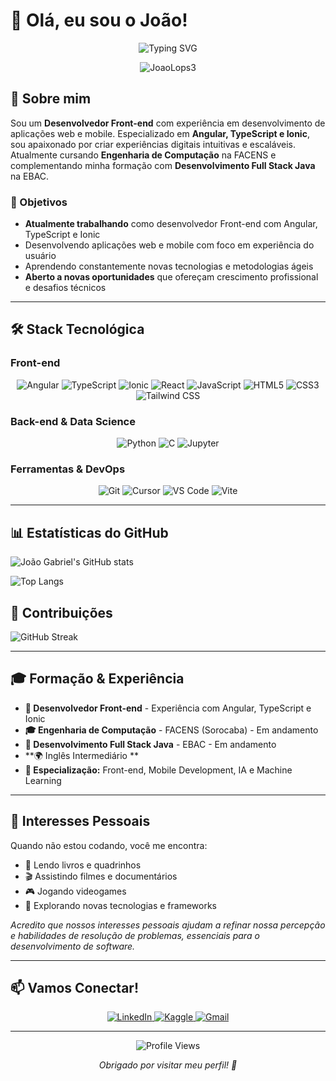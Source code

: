 # 👋 Olá, eu sou o João!

<div align="center">
  <img src="https://readme-typing-svg.herokuapp.com?font=Fira+Code&weight=500&size=28&pause=1000&color=3B82F6&center=true&vCenter=true&width=435&lines=Desenvolvedor+Front-end;" alt="Typing SVG" />
</div>

<p align="center"><img src="https://github-readme-stats.vercel.app/api/top-langs/?username=JoaoLops3&theme=dark&hide_border=false&include_all_commits=true&count_private=true&layout=compact" alt="JoaoLops3" /></p>

## 🚀 Sobre mim

Sou um **Desenvolvedor Front-end** com experiência em desenvolvimento de aplicações web e mobile. Especializado em **Angular, TypeScript e Ionic**, sou apaixonado por criar experiências digitais intuitivas e escaláveis. Atualmente cursando **Engenharia de Computação** na FACENS e complementando minha formação com **Desenvolvimento Full Stack Java** na EBAC.

### 🎯 Objetivos

- **Atualmente trabalhando** como desenvolvedor Front-end com Angular, TypeScript e Ionic
- Desenvolvendo aplicações web e mobile com foco em experiência do usuário
- Aprendendo constantemente novas tecnologias e metodologias ágeis
- **Aberto a novas oportunidades** que ofereçam crescimento profissional e desafios técnicos

---

## 🛠️ Stack Tecnológica

### **Front-end**

<div align="center">
  <img src="https://img.shields.io/badge/Angular-DD0031?style=for-the-badge&logo=angular&logoColor=white" alt="Angular" />
  <img src="https://img.shields.io/badge/TypeScript-007ACC?style=for-the-badge&logo=typescript&logoColor=white" alt="TypeScript" />
  <img src="https://img.shields.io/badge/Ionic-3880FF?style=for-the-badge&logo=ionic&logoColor=white" alt="Ionic" />
  <img src="https://img.shields.io/badge/React-20232A?style=for-the-badge&logo=react&logoColor=61DAFB" alt="React" />
  <img src="https://img.shields.io/badge/JavaScript-F7DF1E?style=for-the-badge&logo=javascript&logoColor=black" alt="JavaScript" />
  <img src="https://img.shields.io/badge/HTML5-E34F26?style=for-the-badge&logo=html5&logoColor=white" alt="HTML5" />
  <img src="https://img.shields.io/badge/CSS3-1572B6?style=for-the-badge&logo=css3&logoColor=white" alt="CSS3" />
  <img src="https://img.shields.io/badge/Tailwind_CSS-38B2AC?style=for-the-badge&logo=tailwind-css&logoColor=white" alt="Tailwind CSS" />
</div>

### **Back-end & Data Science**

<div align="center">
  <img src="https://img.shields.io/badge/Python-3776AB?style=for-the-badge&logo=python&logoColor=white" alt="Python" />
  <img src="https://img.shields.io/badge/C-00599C?style=for-the-badge&logo=c&logoColor=white" alt="C" />
  <img src="https://img.shields.io/badge/Jupyter-F37626?style=for-the-badge&logo=jupyter&logoColor=white" alt="Jupyter" />
</div>

### **Ferramentas & DevOps**

<div align="center">
  <img src="https://img.shields.io/badge/Git-F05032?style=for-the-badge&logo=git&logoColor=white" alt="Git" />
  <img src="https://img.shields.io/badge/Cursor-000000?style=for-the-badge&logo=cursor&logoColor=white" alt="Cursor" />
  <img src="https://img.shields.io/badge/VS_Code-007ACC?style=for-the-badge&logo=visual-studio-code&logoColor=white" alt="VS Code" />
  <img src="https://img.shields.io/badge/Vite-646CFF?style=for-the-badge&logo=vite&logoColor=white" alt="Vite" />
</div>

---

## 📊 Estatísticas do GitHub

![João Gabriel's GitHub stats](https://github-readme-stats.vercel.app/api?username=JoaoLops3&show_icons=true&theme=radical)

![Top Langs](https://github-readme-stats.vercel.app/api/top-langs/?username=JoaoLops3&layout=compact&theme=radical)

## 🌟 Contribuições

![GitHub Streak](https://github-readme-streak-stats.herokuapp.com/?user=JoaoLops3&theme=radical)


---

## 🎓 Formação & Experiência

- **💼 Desenvolvedor Front-end** - Experiência com Angular, TypeScript e Ionic
- **🎓 Engenharia de Computação** - FACENS (Sorocaba) - Em andamento
- **🌱 Desenvolvimento Full Stack Java** - EBAC - Em andamento
- **🌍 Inglês Intermediário **
- **🎯 Especialização:** Front-end, Mobile Development, IA e Machine Learning

---

## 🎨 Interesses Pessoais

Quando não estou codando, você me encontra:

- 📖 Lendo livros e quadrinhos
- 🎬 Assistindo filmes e documentários
- 🎮 Jogando videogames
- 🧠 Explorando novas tecnologias e frameworks

_Acredito que nossos interesses pessoais ajudam a refinar nossa percepção e habilidades de resolução de problemas, essenciais para o desenvolvimento de software._

---

## 📫 Vamos Conectar!

<div align="center">
  <a href="https://www.linkedin.com/in/jo%C3%A3o-gabriel-lopes-aguiar-773827244/">
    <img src="https://img.shields.io/badge/LinkedIn-0077B5?style=for-the-badge&logo=linkedin&logoColor=white" alt="LinkedIn" />
  </a>
  <a href="https://www.kaggle.com/joogabriellopes">
    <img src="https://img.shields.io/badge/Kaggle-20BEFF?style=for-the-badge&logo=Kaggle&logoColor=white" alt="Kaggle" />
  </a>
  <a href="mailto:joaogabriellops2353@gmail.com">
    <img src="https://img.shields.io/badge/Gmail-D14836?style=for-the-badge&logo=gmail&logoColor=white" alt="Gmail" />
  </a>
</div>

---

<div align="center">
  <img src="https://komarev.com/ghpvc/?username=JoaoLops3&style=flat-square&color=3B82F6" alt="Profile Views" />
  
  *Obrigado por visitar meu perfil! 👋*
</div>
